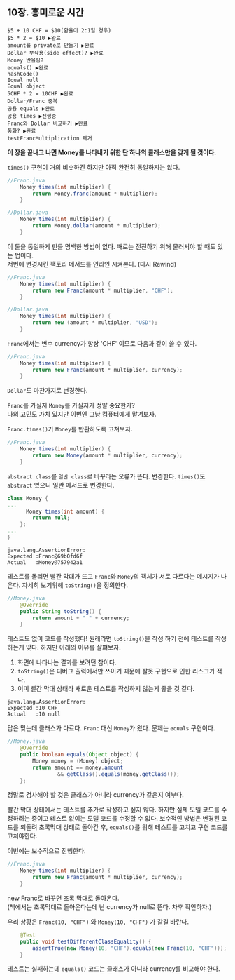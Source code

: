 ## 10장. 흥미로운 시간

```
$5 + 10 CHF = $10(환율이 2:1일 경우)
$5 * 2 = $10 ▶완료
amount를 private로 만들기 ▶완료
Dollar 부작용(side effect)? ▶완료
Money 반올림?
equals() ▶완료
hashCode()
Equal null
Equal object
5CHF * 2 = 10CHF ▶완료
Dollar/Franc 중복
공용 equals ▶완료
공용 times ▶진행중
Franc와 Dollar 비교하기 ▶완료
통화? ▶완료
testFrancMultiplication 제거
```

**이 장을 끝내고 나면 Money를 나타내기 위한 단 하나의 클래스만을 갖게 될 것이다.**

`times()` 구현이 거의 비슷하긴 하지만 아직 완전히 동일하지는 않다.

```java
//Franc.java
    Money times(int multiplier) {
        return Money.franc(amount * multiplier);
    }
```

```java
//Dollar.java
    Money times(int multiplier) {
        return Money.dollar(amount * multiplier);
    }
```

이 둘을 동일하게 만들 명백한 방법이 없다. 때로는 전진하기 위해 물러서야 할 때도 있는 법이다.  
저번에 변경시킨 팩토리 메서드를 인라인 시켜본다. (다시 Rewind)

```java
//Franc.java
    Money times(int multiplier) {
        return new Franc(amount * multiplier, "CHF");
    }
```

```java
//Dollar.java
    Money times(int multiplier) {
        return new (amount * multiplier, "USD");
    }
```

`Franc`에서는 변수 currency가 항상 'CHF' 이므로 다음과 같이 쓸 수 있다.

```java
//Franc.java
    Money times(int multiplier) {
        return new Franc(amount * multiplier, currency);
    }
```

`Dollar`도 마찬가지로 변경한다.

`Franc`를 가질지 `Money`를 가질지가 정말 중요한가?  
나의 고민도 가치 있지만 이번엔 그냥 컴퓨터에게 맡겨보자.

`Franc.times()`가 `Money`를 반환하도록 고쳐보자.

```java
//Franc.java
    Money times(int multiplier) {
        return new Money(amount * multiplier, currency);
    }
```

`abstract class`를 `일반 class`로 바꾸라는 오류가 뜬다. 변경한다.
`times()`도 `abstract` 였으니 일반 메서드로 변경한다.

```java
class Money {
...
      Money times(int amount) {
        return null;
    };
...
}
```

```
java.lang.AssertionError:
Expected :Franc@69b0fd6f
Actual   :Money@757942a1
```

테스트를 돌리면 빨간 막대가 뜨고 `Franc`와 `Money`의 객체가 서로 다르다는 메시지가 나온다. 자세히 보기위해 `toString()`을 정의한다.

```java
//Money.java
    @Override
    public String toString() {
        return amount + " " + currency;
    }
```

테스트도 없이 코드를 작성했다! 원래라면 `toString()`을 작성 하기 전에 테스트를 작성하는게 맞다. 하지만 아래의 이유를 살펴보자.

1. 화면에 나타나는 결과를 보려던 참이다.
2. `toString()`은 디버그 출력에서만 쓰이기 때문에 잘못 구현으로 인한 리스크가 적다.
3. 이미 빨간 막대 상태라 새로운 테스트를 작성하지 않는게 좋을 것 같다.

```
java.lang.AssertionError:
Expected :10 CHF
Actual   :10 null
```

답은 맞는데 클래스가 다르다. `Franc` 대신 `Money`가 왔다. 문제는 `equals` 구현이다.

```java
//Money.java
    @Override
    public boolean equals(Object object) {
        Money money = (Money) object;
        return amount == money.amount
                && getClass().equals(money.getClass());
    };
```

정말로 검사해야 할 것은 클래스가 아니라 currency가 같은지 여부다.

빨간 막대 상태에서는 테스트를 추가로 작성하고 싶지 않다. 하지만 실제 모델 코드를 수정하려는 중이고 테스트 없이는 모델 코드를 수정할 수 없다. 보수적인 방법은 변경된 코드를 되돌려 초록막대 상태로 돌아간 후, `equals()`를 위해 테스트를 고치고 구현 코드를 고쳐야한다.

이번에는 보수적으로 진행한다.

```java
//Franc.java
    Money times(int multiplier) {
        return new Franc(amount * multiplier, currency);
    }
```

new Franc로 바꾸면 초록 막대로 돌아온다.  
(책에서는 초록막대로 돌아온다는데 난 currency가 null로 뜬다. 차후 확인하자.)

우리 상황은 `Franc(10, "CHF")` 와 `Money(10, "CHF")` 가 같길 바란다.

```java
    @Test
    public void testDifferentClassEquality() {
        assertTrue(new Money(10, "CHF").equals(new Franc(10, "CHF")));
    }
```

테스트는 실패하는데 `equals()` 코드는 클래스가 아니라 currency를 비교해야 한다.
